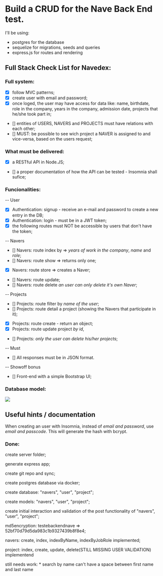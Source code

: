 # Build a CRUD for the Nave Back End test.

I'll be using:
* postgres for the database
* sequelize for migrations, seeds and queries
* express.js for routes and rendering

## Full Stack Check List for Navedex:

### Full system:
* [X] follow MVC patterns;
* [X] create user with email and password;
* [X] once loged, the user may have access for data like: name, birthdate, role in the company, years in the company, admission date, projects that he/she took part in; 
* [] entities of USERS, NAVERS and PROJECTS must have relations with each other;
* [] MUST: be possible to see wich project a NAVER is assigned to and vice-versa, based on the users request;

### What must be delivered:
* [X] a RESTful API in Node.JS;
* [] a proper documentation of how the API can be tested - Insomnia shall sufice;

### Funcionalities:
-- User
* [X] Authentication: signup - receive an e-mail and password to create a new entry in the DB;
* [X] Authentication: login - must be in a JWT token;
* [X] the following routes must NOT be accessible by users that don't have the token;

-- Navers
* [] Navers: route index by => *years of work in the company*, *name* and *role*;
* [] Navers: route show => returns only one;
* [X] Navers: route store => creates a Naver;
* [] Navers: route update;
* [] Navers: route delete *an user can only delete it's own Naver*;

-- Projects
* [] Projects: route filter by *name of the user*;
* [] Projects: route detail a project (showing the Navers that participate in it);
* [X] Projects: route create - return an object;
* [X] Projects: route update project *by id*, 
* [] Projects: *only the user can delete his/her projects*;

-- Must
* [] All responses must be in JSON format.

-- Showoff bonus
* [] Front-end with a simple Bootstrap UI;

### Database model:
![](https://app.lucidchart.com/publicSegments/view/efcdfa64-443d-4c3e-afe1-a909581c604f/image.png)

## Useful hints / documentation

  When creating an user with Insomnia, instead of *email and password*, use *email and passcode*.
  This will generate the hash with bcrypt.
  
### Done:
  create server folder;

  generate express app;
  
  create git repo and sync;

  create postgres database via docker;
  
  create database: "navers", "user", "project";

  create models: "navers", "user", "project";

  create initial interaction and validation of the post functionality of "navers", "user", "project";

  md5encryption: testebackendnave => 52bf70d79d5da983c1b9327439b8f8e4;

  navers: create, index, indexByName, indexByJobRole implemented;
  
  project: index, create, update, delete(STILL MISSING USER VALIDATION) implementend

  still needs work: 
    * search by name can't have a space between first name and last name